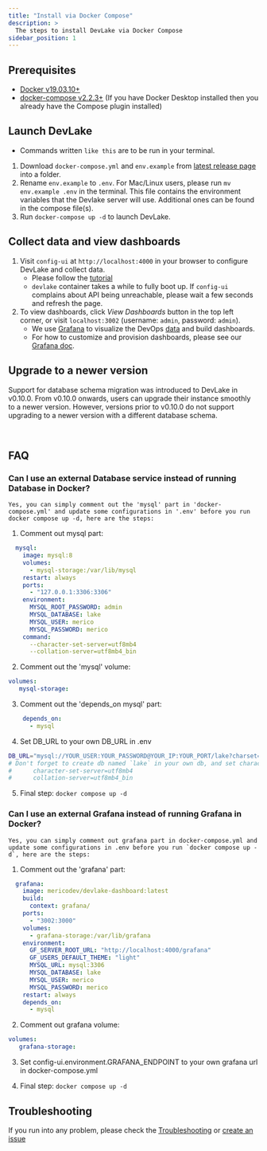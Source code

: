 ```yaml
---
title: "Install via Docker Compose"
description: >
  The steps to install DevLake via Docker Compose
sidebar_position: 1
---
```



## Prerequisites

- [Docker v19.03.10+](https://docs.docker.com/get-docker)
- [docker-compose v2.2.3+](https://docs.docker.com/compose/install/) (If you have Docker Desktop installed then you already have the Compose plugin installed)

## Launch DevLake

- Commands written `like this` are to be run in your terminal.

1. Download `docker-compose.yml` and `env.example` from [latest release page](https://github.com/apache/incubator-devlake/releases/latest) into a folder.
2. Rename `env.example` to `.env`. For Mac/Linux users, please run `mv env.example .env` in the terminal. This file contains the environment variables that the Devlake server will use. Additional ones can be found in the compose file(s).
3. Run `docker-compose up -d` to launch DevLake.

## Collect data and view dashboards

1. Visit `config-ui` at `http://localhost:4000` in your browser to configure DevLake and collect data.
   - Please follow the [tutorial](UserManuals/ConfigUI/Tutorial.md)
   - `devlake` container takes a while to fully boot up. If `config-ui` complains about API being unreachable, please wait a few seconds and refresh the page.
2. To view dashboards, click *View Dashboards* button in the top left corner, or visit `localhost:3002` (username: `admin`, password: `admin`).
   - We use [Grafana](https://grafana.com/) to visualize the DevOps [data](/Overview/SupportedDataSources.md) and build dashboards.
   - For how to customize and provision dashboards, please see our [Grafana doc](../UserManuals/Dashboards/GrafanaUserGuide.md).


## Upgrade to a newer version

Support for database schema migration was introduced to DevLake in v0.10.0. From v0.10.0 onwards, users can upgrade their instance smoothly to a newer version. However, versions prior to v0.10.0 do not support upgrading to a newer version with a different database schema.

<br/>

## FAQ
### Can I use an external Database service instead of running Database in Docker?

    Yes, you can simply comment out the 'mysql' part in 'docker-compose.yml' and update some configurations in '.env' before you run docker compose up -d, here are the steps:

1. Comment out mysql part:
```yaml
  mysql:
    image: mysql:8
    volumes:
      - mysql-storage:/var/lib/mysql
    restart: always
    ports:
      - "127.0.0.1:3306:3306"
    environment:
      MYSQL_ROOT_PASSWORD: admin
      MYSQL_DATABASE: lake
      MYSQL_USER: merico
      MYSQL_PASSWORD: merico
    command:
      --character-set-server=utf8mb4
      --collation-server=utf8mb4_bin
```

2. Comment out the 'mysql' volume:

```yaml
volumes:
   mysql-storage:
```

3. Comment out the 'depends_on mysql' part:

```yaml
    depends_on:
      - mysql
```

4. Set DB_URL to your own DB_URL in .env

```bash
DB_URL="mysql://YOUR_USER:YOUR_PASSWORD@YOUR_IP:YOUR_PORT/lake?charset=utf8mb4&parseTime=True"
# Don't forget to create db named `lake` in your own db, and set character-set-server=utf8mb4, collation-server=utf8mb4_bin as below
#      character-set-server=utf8mb4
#      collation-server=utf8mb4_bin
```


5. Final step: `docker compose up -d`

### Can I use an external Grafana instead of running Grafana in Docker?

    Yes, you can simply comment out grafana part in docker-compose.yml and update some configurations in .env before you run `docker compose up -d`, here are the steps:

1. Comment out the 'grafana' part:

```yaml
  grafana:
    image: mericodev/devlake-dashboard:latest
    build:
      context: grafana/
    ports:
      - "3002:3000"
    volumes:
      - grafana-storage:/var/lib/grafana
    environment:
      GF_SERVER_ROOT_URL: "http://localhost:4000/grafana"
      GF_USERS_DEFAULT_THEME: "light"
      MYSQL_URL: mysql:3306
      MYSQL_DATABASE: lake
      MYSQL_USER: merico
      MYSQL_PASSWORD: merico
    restart: always
    depends_on:
      - mysql
```

2. Comment out grafana volume:

```yaml
volumes:
   grafana-storage:
```

3. Set config-ui.environment.GRAFANA_ENDPOINT to your own grafana url in docker-compose.yml

4. Final step: `docker compose up -d`

## Troubleshooting

If you run into any problem, please check the [Troubleshooting](/Troubleshooting/Installation.md) or [create an issue](https://github.com/apache/incubator-devlake/issues)

